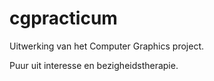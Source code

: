 # cgpracticum
Uitwerking van het Computer Graphics project.

Puur uit interesse en bezigheidstherapie.
